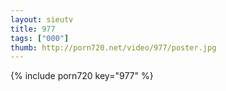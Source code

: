 ```yaml
--- 
layout: sieutv
title: 977
tags: ["000"]
thumb: http://porn720.net/video/977/poster.jpg
---
```

{% include porn720 key="977" %} 
